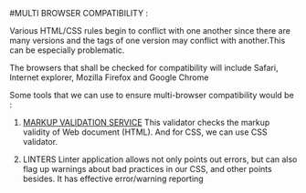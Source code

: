 #MULTI BROWSER COMPATIBILITY :

Various HTML/CSS rules begin to conflict with one another since there are many versions and the tags of one version may conflict with another.This can be especially problematic.

The browsers that shall be checked for compatibility will include Safari, Internet explorer, Mozilla Firefox and Google Chrome

Some tools that we can use to ensure multi-browser compatibility would be :

	 	 	
1. [MARKUP VALIDATION SERVICE](https://validator.w3.org/)
This validator checks the markup validity of Web document (HTML). And for CSS, we can use CSS validator.

2. LINTERS
Linter application allows not only points out errors, but can also flag up warnings about bad practices in our CSS, and other points besides. It has effective error/warning reporting
